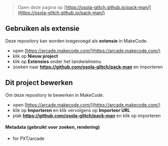  


> Open deze pagina op [https://osola-glitch.github.io/pack-man/](https://osola-glitch.github.io/pack-man/)

## Gebruiken als extensie

Deze repository kan worden toegevoegd als **extensie** in MakeCode.

* open [https://arcade.makecode.com/](https://arcade.makecode.com/)
* klik op **Nieuw project**
* klik op **Extensies** onder het tandwielmenu
* zoeken naar **https://github.com/osola-glitch/pack-man** en importeren

## Dit project bewerken

Om deze repository te bewerken in MakeCode.

* open [https://arcade.makecode.com/](https://arcade.makecode.com/)
* klik op **Importeren** en klik vervolgens op **Importeer URL**
* plak **https://github.com/osola-glitch/pack-man** en klik op importeren

#### Metadata (gebruikt voor zoeken, rendering)

* for PXT/arcade
<script src="https://makecode.com/gh-pages-embed.js"></script><script>makeCodeRender("{{ site.makecode.home_url }}", "{{ site.github.owner_name }}/{{ site.github.repository_name }}");</script>
